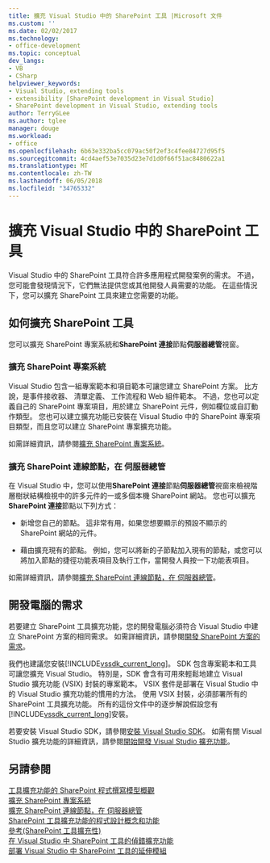 ```yaml
---
title: 擴充 Visual Studio 中的 SharePoint 工具 |Microsoft 文件
ms.custom: ''
ms.date: 02/02/2017
ms.technology:
- office-development
ms.topic: conceptual
dev_langs:
- VB
- CSharp
helpviewer_keywords:
- Visual Studio, extending tools
- extensibility [SharePoint development in Visual Studio]
- SharePoint development in Visual Studio, extending tools
author: TerryGLee
ms.author: tglee
manager: douge
ms.workload:
- office
ms.openlocfilehash: 6b63e332ba5cc079ac50f2ef3c4fee84727d95f5
ms.sourcegitcommit: 4cd4aef53e7035d23e7d1d0f66f51ac8480622a1
ms.translationtype: MT
ms.contentlocale: zh-TW
ms.lasthandoff: 06/05/2018
ms.locfileid: "34765332"
---
```

# <a name="extend-the-sharepoint-tools-in-visual-studio"></a>擴充 Visual Studio 中的 SharePoint 工具
  Visual Studio 中的 SharePoint 工具符合許多應用程式開發案例的需求。 不過，您可能會發現情況下，它們無法提供您或其他開發人員需要的功能。 在這些情況下，您可以擴充 SharePoint 工具來建立您需要的功能。  
  
## <a name="how-to-extend-the-sharepoint-tools"></a>如何擴充 SharePoint 工具
 您可以擴充 SharePoint 專案系統和**SharePoint 連接**節點**伺服器總管**視窗。  
  
### <a name="extend-the-sharepoint-project-system"></a>擴充 SharePoint 專案系統
 Visual Studio 包含一組專案範本和項目範本可讓您建立 SharePoint 方案。 比方說，是事件接收器、 清單定義、 工作流程和 Web 組件範本。 不過，您也可以定義自己的 SharePoint 專案項目，用於建立 SharePoint 元件，例如欄位或自訂動作類型。 您也可以建立擴充功能已安裝在 Visual Studio 中的 SharePoint 專案項目類型，而且您可以建立 SharePoint 專案擴充功能。  
  
 如需詳細資訊，請參閱[擴充 SharePoint 專案系統](../sharepoint/extending-the-sharepoint-project-system.md)。  
  
### <a name="extend-the-sharepoint-connections-node-in-server-explorer"></a>擴充 SharePoint 連線節點，在 伺服器總管
 在 Visual Studio 中，您可以使用**SharePoint 連接**節點**伺服器總管**視窗來檢視階層樹狀結構檢視中的許多元件的一或多個本機 SharePoint 網站。 您也可以擴充**SharePoint 連接**節點以下列方式：  
  
-   新增您自己的節點。 這非常有用，如果您想要顯示的預設不顯示的 SharePoint 網站的元件。  
  
-   藉由擴充現有的節點。 例如，您可以將新的子節點加入現有的節點，或您可以將加入節點的捷徑功能表項目及執行工作，當開發人員按一下功能表項目。  
  
 如需詳細資訊，請參閱[擴充 SharePoint 連線節點，在 伺服器總管](../sharepoint/extending-the-sharepoint-connections-node-in-server-explorer.md)。  
  
## <a name="development-computer-requirements"></a>開發電腦的需求
 若要建立 SharePoint 工具擴充功能，您的開發電腦必須符合 Visual Studio 中建立 SharePoint 方案的相同需求。 如需詳細資訊，請參閱[開發 SharePoint 方案的需求](../sharepoint/requirements-for-developing-sharepoint-solutions.md)。  
  
 我們也建議您安裝[!INCLUDE[vssdk_current_long](../sharepoint/includes/vssdk-current-long-md.md)]。 SDK 包含專案範本和工具可讓您擴充 Visual Studio。 特別是，SDK 會含有可用來輕鬆地建立 Visual Studio 擴充功能 (VSIX) 封裝的專案範本。 VSIX 套件是部署在 Visual Studio 中的 Visual Studio 擴充功能的慣用的方法。 使用 VSIX 封裝，必須部署所有的 SharePoint 工具擴充功能。 所有的這份文件中的逐步解說假設您有[!INCLUDE[vssdk_current_long](../sharepoint/includes/vssdk-current-long-md.md)]安裝。  
  
 若要安裝 Visual Studio SDK，請參閱[安裝 Visual Studio SDK](../extensibility/installing-the-visual-studio-sdk.md)。 如需有關 Visual Studio 擴充功能的詳細資訊，請參閱[開始開發 Visual Studio 擴充功能](../extensibility/starting-to-develop-visual-studio-extensions.md)。  
  
## <a name="see-also"></a>另請參閱
 [工具擴充功能的 SharePoint 程式撰寫模型概觀](../sharepoint/overview-of-the-programming-model-of-sharepoint-tools-extensions.md)   
 [擴充 SharePoint 專案系統](../sharepoint/extending-the-sharepoint-project-system.md)   
 [擴充 SharePoint 連線節點，在 伺服器總管](../sharepoint/extending-the-sharepoint-connections-node-in-server-explorer.md)   
 [SharePoint 工具擴充功能的程式設計概念和功能](../sharepoint/programming-concepts-and-features-for-sharepoint-tools-extensions.md)   
 [參考&#40;SharePoint 工具擴充性&#41;](../sharepoint/reference-sharepoint-tools-extensibility.md)   
 [在 Visual Studio 中 SharePoint 工具的偵錯擴充功能](../sharepoint/debugging-extensions-for-the-sharepoint-tools-in-visual-studio.md)   
 [部署 Visual Studio 中 SharePoint 工具的延伸模組](../sharepoint/deploying-extensions-for-the-sharepoint-tools-in-visual-studio.md)  
  
  
